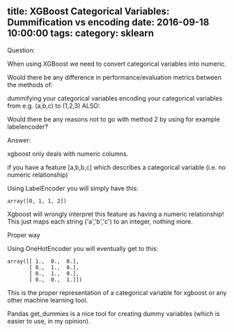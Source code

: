 title: XGBoost Categorical Variables: Dummification vs encoding
date: 2016-09-18 10:00:00
tags:
category: sklearn
---


Question:

When using XGBoost we need to convert categorical variables into numeric.

Would there be any difference in performance/evaluation metrics between the methods of:

dummifying your categorical variables
encoding your categorical variables from e.g. (a,b,c) to (1,2,3)
ALSO:

Would there be any reasons not to go with method 2 by using for example labelencoder?

Answer:

xgboost only deals with numeric columns.

if you have a feature [a,b,b,c] which describes a categorical variable (i.e. no numeric relationship)

Using LabelEncoder you will simply have this:
```
array([0, 1, 1, 2])
```

Xgboost will wrongly interpret this feature as having a numeric relationship! This just maps each string ('a','b','c') to an integer, nothing more.

Proper way

Using OneHotEncoder you will eventually get to this:
```
array([[ 1.,  0.,  0.],
       [ 0.,  1.,  0.],
       [ 0.,  1.,  0.],
       [ 0.,  0.,  1.]])
```

This is the proper representation of a categorical variable for xgboost or any other machine learning tool.

Pandas get_dummies is a nice tool for creating dummy variables (which is easier to use, in my opinion).
